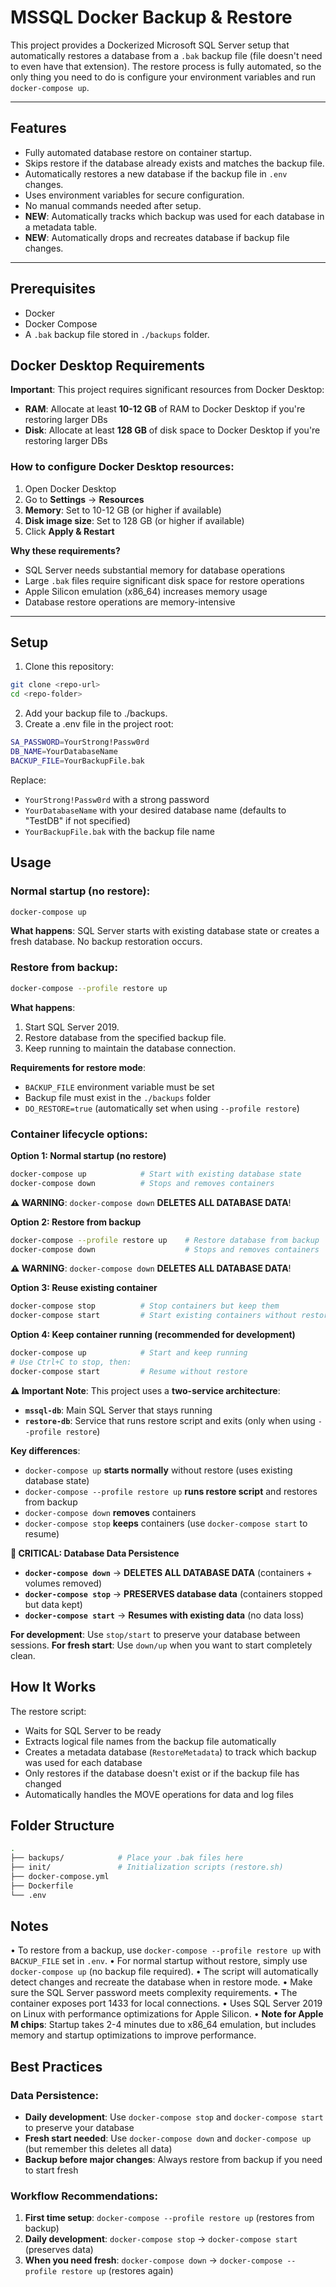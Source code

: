 # MSSQL Docker Backup & Restore

This project provides a Dockerized Microsoft SQL Server setup that automatically restores a database from a `.bak` backup file (file doesn't need to even have that extension). The restore process is fully automated, so the only thing you need to do is configure your environment variables and run `docker-compose up`.

---

## Features

- Fully automated database restore on container startup.
- Skips restore if the database already exists and matches the backup file.
- Automatically restores a new database if the backup file in `.env` changes.
- Uses environment variables for secure configuration.
- No manual commands needed after setup.
- **NEW**: Automatically tracks which backup was used for each database in a metadata table.
- **NEW**: Automatically drops and recreates database if backup file changes.

---

## Prerequisites

- Docker
- Docker Compose
- A `.bak` backup file stored in `./backups` folder.

## Docker Desktop Requirements

**Important**: This project requires significant resources from Docker Desktop:

- **RAM**: Allocate at least **10-12 GB** of RAM to Docker Desktop if you're restoring larger DBs
- **Disk**: Allocate at least **128 GB** of disk space to Docker Desktop if you're restoring larger DBs

### How to configure Docker Desktop resources:

1. Open Docker Desktop
2. Go to **Settings** → **Resources**
3. **Memory**: Set to 10-12 GB (or higher if available)
4. **Disk image size**: Set to 128 GB (or higher if available)
5. Click **Apply & Restart**

**Why these requirements?**

- SQL Server needs substantial memory for database operations
- Large `.bak` files require significant disk space for restore operations
- Apple Silicon emulation (x86_64) increases memory usage
- Database restore operations are memory-intensive

---

## Setup

1. Clone this repository:

```bash
git clone <repo-url>
cd <repo-folder>
```

2. Add your backup file to ./backups.
3. Create a .env file in the project root:

```bash
SA_PASSWORD=YourStrong!Passw0rd
DB_NAME=YourDatabaseName
BACKUP_FILE=YourBackupFile.bak
```

Replace:

- `YourStrong!Passw0rd` with a strong password
- `YourDatabaseName` with your desired database name (defaults to "TestDB" if not specified)
- `YourBackupFile.bak` with the backup file name

## Usage

### Normal startup (no restore):

```bash
docker-compose up
```

**What happens**: SQL Server starts with existing database state or creates a fresh database. No backup restoration occurs.

### Restore from backup:

```bash
docker-compose --profile restore up
```

**What happens**:

1. Start SQL Server 2019.
2. Restore database from the specified backup file.
3. Keep running to maintain the database connection.

**Requirements for restore mode**:

- `BACKUP_FILE` environment variable must be set
- Backup file must exist in the `./backups` folder
- `DO_RESTORE=true` (automatically set when using `--profile restore`)

### Container lifecycle options:

**Option 1: Normal startup (no restore)**

```bash
docker-compose up            # Start with existing database state
docker-compose down          # Stops and removes containers
```

**⚠️ WARNING**: `docker-compose down` **DELETES ALL DATABASE DATA**!

**Option 2: Restore from backup**

```bash
docker-compose --profile restore up    # Restore database from backup
docker-compose down                    # Stops and removes containers
```

**⚠️ WARNING**: `docker-compose down` **DELETES ALL DATABASE DATA**!

**Option 3: Reuse existing container**

```bash
docker-compose stop          # Stop containers but keep them
docker-compose start         # Start existing containers without restore
```

**Option 4: Keep container running (recommended for development)**

```bash
docker-compose up            # Start and keep running
# Use Ctrl+C to stop, then:
docker-compose start         # Resume without restore
```

**⚠️ Important Note**: This project uses a **two-service architecture**:

- **`mssql-db`**: Main SQL Server that stays running
- **`restore-db`**: Service that runs restore script and exits (only when using `--profile restore`)

**Key differences**:

- `docker-compose up` **starts normally** without restore (uses existing database state)
- `docker-compose --profile restore up` **runs restore script** and restores from backup
- `docker-compose down` **removes** containers
- `docker-compose stop` **keeps** containers (use `docker-compose start` to resume)

**🚨 CRITICAL: Database Data Persistence**

- **`docker-compose down`** → **DELETES ALL DATABASE DATA** (containers + volumes removed)
- **`docker-compose stop`** → **PRESERVES database data** (containers stopped but data kept)
- **`docker-compose start`** → **Resumes with existing data** (no data loss)

**For development**: Use `stop/start` to preserve your database between sessions.
**For fresh start**: Use `down/up` when you want to start completely clean.

## How It Works

The restore script:

- Waits for SQL Server to be ready
- Extracts logical file names from the backup file automatically
- Creates a metadata database (`RestoreMetadata`) to track which backup was used for each database
- Only restores if the database doesn't exist or if the backup file has changed
- Automatically handles the MOVE operations for data and log files

## Folder Structure

```bash
.
├── backups/            # Place your .bak files here
├── init/               # Initialization scripts (restore.sh)
├── docker-compose.yml
├── Dockerfile
└── .env
```

## Notes

• To restore from a backup, use `docker-compose --profile restore up` with `BACKUP_FILE` set in `.env`.
• For normal startup without restore, simply use `docker-compose up` (no backup file required).
• The script will automatically detect changes and recreate the database when in restore mode.
• Make sure the SQL Server password meets complexity requirements.
• The container exposes port 1433 for local connections.
• Uses SQL Server 2019 on Linux with performance optimizations for Apple Silicon.
• **Note for Apple M chips**: Startup takes 2-4 minutes due to x86_64 emulation, but includes memory and startup optimizations to improve performance.

## Best Practices

### **Data Persistence:**

- **Daily development**: Use `docker-compose stop` and `docker-compose start` to preserve your database
- **Fresh start needed**: Use `docker-compose down` and `docker-compose up` (but remember this deletes all data)
- **Backup before major changes**: Always restore from backup if you need to start fresh

### **Workflow Recommendations:**

1. **First time setup**: `docker-compose --profile restore up` (restores from backup)
2. **Daily development**: `docker-compose stop` → `docker-compose start` (preserves data)
3. **When you need fresh**: `docker-compose down` → `docker-compose --profile restore up` (restores again)
